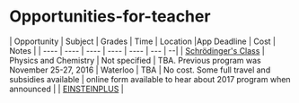 # Opportunities-for-teacher
| Opportunity        | Subject |  Grades         | Time | Location |App Deadline  | Cost | Notes |
| ---- | ---- | ---- | ---- | ---- | --- | --|
| [Schrödinger's Class](https://uwaterloo.ca/institute-for-quantum-computing/programs/schrodingers-class) | Physics and Chemistry | Not specified | TBA. Previous program was November 25-27, 2016 | Waterloo | TBA | No cost. Some full travel and subsidies available | online form available to hear about 2017 program when announced |
| [EINSTEINPLUS](http://www.perimeterinstitute.ca/outreach/teachers/programs-and-opportunities/einsteinplus) | 
